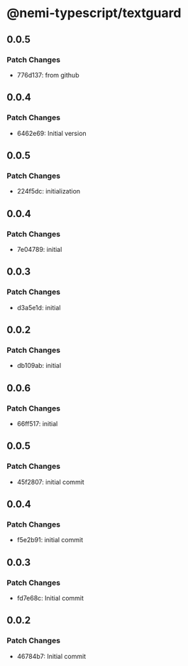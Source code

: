 # @nemi-typescript/textguard

## 0.0.5

### Patch Changes

- 776d137: from github

## 0.0.4

### Patch Changes

- 6462e69: Initial version

## 0.0.5

### Patch Changes

- 224f5dc: initialization

## 0.0.4

### Patch Changes

- 7e04789: initial

## 0.0.3

### Patch Changes

- d3a5e1d: initial

## 0.0.2

### Patch Changes

- db109ab: initial

## 0.0.6

### Patch Changes

- 66ff517: initial

## 0.0.5

### Patch Changes

- 45f2807: initial commit

## 0.0.4

### Patch Changes

- f5e2b91: initial commit

## 0.0.3

### Patch Changes

- fd7e68c: Initial commit

## 0.0.2

### Patch Changes

- 46784b7: Initial commit
